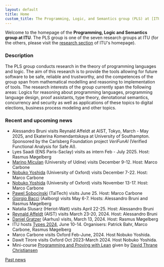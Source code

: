 ```yaml
---
layout: default
title: Home
custom_title: The Programming, Logic, and Semantics group (PLS) at [ITU](http://www.itu.dk)
---
```


Welcome to the homepage of the **Programming, Logic and Semantics group at
ITU**. The PLS group is one of the seven research groups at ITU (for the
others, please visit the [research
section](http://en.itu.dk/Research/About-ITUs-Research/Research-Groups)
of ITU\'s homepage).

### Description

The PLS group conducts research in the theory of programming languages and logic. The aim of this research is to provide the tools allowing for future software to be safe, reliable and trustworthy, and the competences of the group span from mathematical modelling and reasoning to implementation of tools. The research interests of the group currently span the following areas: Logics for reasoning about programming languages, programming language design, proof assistants, type theory, denotational semantics, concurrency and security as well as applications of these topics to digital elections, business process modeling and other topics.

### Recent and upcoming news

- Alessandro Bruni visits Reynald Affeldt at AIST, Tokyo, March - May 2025, and Ekaterina Komendantskaya at University of Southampton. Sponsored by the Carlsberg Foundation project *VeriFunAI* (Verified Functional Analysis for Safe AI).
- Lyes Saadi (ENS Paris-Saclay) visits as intern Feb - July 2025. Host: Rasmus Møgelberg
- [Marino Miculan](https://marino.miculan.org) (University of Udine) visits December 9-12. Host: Marco Carbone
- [Nobuko Yoshida](https://www.cs.ox.ac.uk/people/nobuko.yoshida/) (University of Oxford) visits December 7-22. Host: Marco Carbone
- [Nobuko Yoshida](https://www.cs.ox.ac.uk/people/nobuko.yoshida/) (University of Oxford) visits November 13-17. Host: Marco Carbone
- [Pawel Sobocinski](https://www.ioc.ee/~pawel/) (TalTech) visits June 25. Host: Marco Carbone
- [Giorgio Bacci](https://homes.cs.aau.dk/~grbacci/) (Aalborg) visits May 6-7. Hosts: Alessandro Bruni and Rasmus Møgelberg
- Natalia Slusarz (Heriot-Watt) visits April 22-25. Host: Alessandro Bruni
- [Reynald Affeldt](https://staff.aist.go.jp/reynald.affeldt/) (AIST) visits March 23-20, 2024. Host: Alessandro Bruni
- [Daniel Gratzer](https://www.danielgratzer.com/) (Aarhus) visits, March 13, 2024. Host: Rasmus Møgelberg
- ITU hosts [Types 2024](https://types2024.itu.dk/), June 10-14. Organisers: Patrick Bahr, Marco Carbone, Rasmus Møgelberg
- Marco Carbone visits Oxford Feb-June, 2024. Host Nobuko Yoshida.
- Dawit Tirore visits Oxford Oct 2023-March 2024. Host Nobuko Yoshida.
- Mini-course [Programming and Proving with Lean](https://pls.itu.dk/LeanCourse.html) given by [David Thrane Christiansen](https://davidchristiansen.dk/) 

[Past news](Past_news.html)
